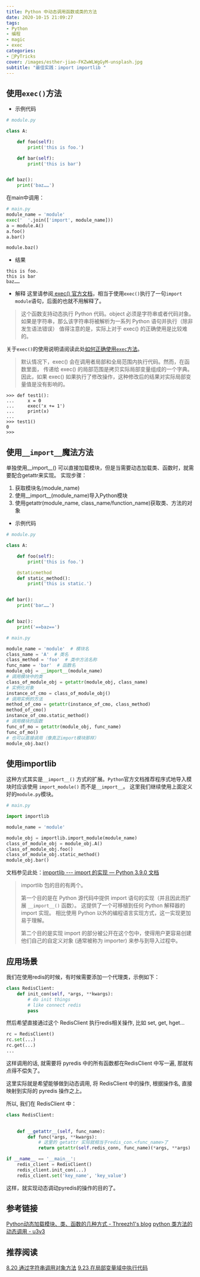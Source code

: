 ```yaml
---
title: Python 中动态调用函数或类的方法
date: 2020-10-15 21:09:27
tags:
- Python
- 编程
- magic
- exec
categories:
- 🐍PyTricks
cover: /images/esther-jiao-FKZwWLWgGyM-unsplash.jpg
subtitle: "最佳实践：import importlib "
---
```

## 使用`exec()`方法
- 示例代码
```python
# module.py

class A:

    def foo(self):
        print('this is foo.')

    def bar(self):
        print('this is bar')


def baz():
    print('baz……')

```
在main中调用：
```python
# main.py
module_name = 'module'
exec('  '.join(['import', module_name]))
a = module.A()
a.foo()
a.bar()

module.baz()
```
- 结果
```plain
this is foo.
this is bar
baz……
```
- 解释
这里请参阅[ exec() 官方文档](https://docs.python.org/zh-cn/3/library/functions.html#exec)，相当于使用`exec()`执行了一句`import module`语句，后面的也就不用解释了。
> 这个函数支持动态执行 Python 代码。object 必须是字符串或者代码对象。如果是字符串，那么该字符串将被解析为一系列 Python 语句并执行（除非发生语法错误）
值得注意的是，实际上对于 exec() 的正确使用是比较难的。
>
关于`exec()`的使用说明请阅读此处[如何正确使用`exec`方法](https://python3-cookbook.readthedocs.io/zh_CN/latest/c09/p23_executing_code_with_local_side_effects.html#id4)。
> 默认情况下，exec() 会在调用者局部和全局范围内执行代码。然而，在函数里面， 传递给 exec() 的局部范围是拷贝实际局部变量组成的一个字典。 因此，如果 exec() 如果执行了修改操作，这种修改后的结果对实际局部变量值是没有影响的。
```plain 
>>> def test1():
...     x = 0
...     exec('x += 1')
...     print(x)
...
>>> test1()
0
>>>
```

## 使用`__import__`魔法方法
单独使用__import__() 可以直接加载模块，但是当需要动态加载类、函数时，就需要配合getattr来实现。
实现步骤：

1. 获取模块名(module_name)
2. 使用__import__(module_name)导入Python模块
3. 使用getattr(module_name, class_name/function_name)获取类、方法的对象

- 示例代码
```python
# module.py

class A:

    def foo(self):
        print('this is foo.')

    @staticmethod
    def static_method():
        print('this is static.')


def bar():
    print('bar……')


def baz():
    print('==baz==')
```
```python
# main.py

module_name = 'module'  # 模块名
class_name = 'A'  # 类名
class_method = 'foo'  # 类中方法名称
func_name = 'bar'  # 函数名
module_obj = __import__(module_name)
# 调用模块中的类
class_of_module_obj = getattr(module_obj, class_name)
# 实例化对象
instance_of_cmo = class_of_module_obj()
# 调用实例的方法
method_of_cmo = getattr(instance_of_cmo, class_method)
method_of_cmo()
instance_of_cmo.static_method()
# 调用模块的函数
func_of_mo = getattr(module_obj, func_name)
func_of_mo()
# 也可以直接调用（像真正import模块那样）
module_obj.baz()

```

## 使用importlib
这种方式其实是`__import__()` 方式的扩展。`Python`官方文档推荐程序式地导入模块时应该使用 `import_module()` 而不是`__import__`。
这里我们继续使用上面定义好的`module.py`模块。
```python
# main.py

import importlib

module_name = 'module'

module_obj = importlib.import_module(module_name)
class_of_module_obj = module_obj.A()
class_of_module_obj.foo()
class_of_module_obj.static_method()
module_obj.bar()
```
文档参见此处：[importlib --- import 的实现 — Python 3.9.0 文档](https://docs.python.org/zh-cn/3/library/importlib.html)
> importlib 包的目的有两个。 
>
>第一个目的是在 Python 源代码中提供 import 语句的实现（并且因此而扩展 `__import__()` 函数）。 这提供了一个可移植到任何 Python 解释器的 import 实现。 相比使用 Python 以外的编程语言实现方式，这一实现更加易于理解。
>
> 第二个目的是实现 import 的部分被公开在这个包中，使得用户更容易创建他们自己的自定义对象 (通常被称为 importer) 来参与到导入过程中。

## 应用场景
我们在使用redis的时候，有时候需要添加一个代理类，示例如下：
```python
class RedisClient:
    def init_con(self, *args, **kwargs):
        # do init things
        # like connect redis
        pass

```
然后希望直接通过这个 RedisClient 执行redis相关操作, 比如 set, get, hget...
```python
rc = RedisClient()
rc.set(...)
rc.get(...)
...
```
这样调用的话, 就需要将 pyredis 中的所有函数都在RedisClient 中写一遍, 那就有点得不偿失了。

这里实际就是希望能够做到动态调用, 将 RedisClient 中的操作, 根据操作名, 直接映射到实际的 pyredis 操作之上。

所以, 我们在 RedisClient 中：
```python
class RedisClient:
    

    def __getattr__(self, func_name):
        def func(*args, **kwargs):
            # 这里的 getattr 实际就相当于redis_con.<func_name>了
            return getattr(self.redis_conn, func_name)(*args, **args)

if __name__ == '__main__':
    redis_client = RedisClient()
    redis_client.init_con(...)
    redis_client.set('key_name', 'key_value')
```
这样，就实现动态调动pyredis的操作的目的了。

## 参考链接
[Python动态加载模块、类、函数的几种方式 - Threezh1's blog](https://threezh1.com/2019/07/12/Python%E5%8A%A8%E6%80%81%E5%8A%A0%E8%BD%BD%E6%A8%A1%E5%9D%97%E7%9A%84%E5%87%A0%E7%A7%8D%E6%96%B9%E5%BC%8F/#1-exec)
[python 类方法的动态调用 - u3v3](https://www.u3v3.com/ar/1313)

## 推荐阅读
[8.20 通过字符串调用对象方法](https://python3-cookbook.readthedocs.io/zh_CN/latest/c08/p20_call_method_on_object_by_string_name.html)
[9.23 在局部变量域中执行代码](https://python3-cookbook.readthedocs.io/zh_CN/latest/c09/p23_executing_code_with_local_side_effects.html#id4)